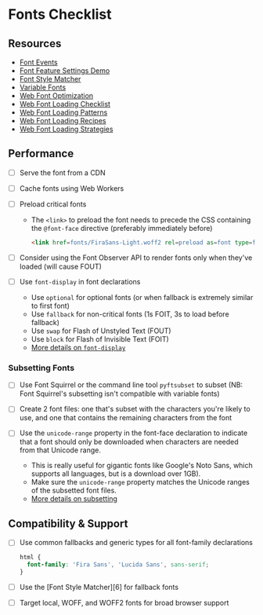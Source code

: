 # Fonts Checklist

## Resources

* [Font Events](https://jonsuh.com/blog/font-loading-with-font-events/)
* [Font Feature Settings Demo](https://sparanoid.com/lab/opentype-features/?utm_source=CSS-Weekly&utm_campaign=Issue-330&utm_medium=web)
* [Font Style Matcher](https://meowni.ca/font-style-matcher/)
* [Variable Fonts](https://v-fonts.com/)
* [Web Font Optimization](https://developers.google.com/web/fundamentals/performance/optimizing-content-efficiency/webfont-optimization?utm_source=CSS-Weekly&utm_campaign=Issue-233&utm_medium=web)
* [Web Font Loading Checklist](https://www.zachleat.com/web/font-checklist/)
* [Web Font Loading Patterns](https://www.bramstein.com/writing/web-font-loading-patterns.html?utm_source=CSS-Weekly&utm_campaign=Issue-211&utm_medium=web)
* [Web Font Loading Recipes](https://github.com/zachleat/web-font-loading-recipes)
* [Web Font Loading Strategies](https://www.zachleat.com/web/comprehensive-webfonts/)

## Performance

- [ ] Serve the font from a CDN

- [ ] Cache fonts using Web Workers

- [ ] Preload critical fonts

  - The `<link>` to preload the font needs to precede the CSS containing the `@font-face` directive (preferably immediately before)

    ```html
    <link href=fonts/FiraSans-Light.woff2 rel=preload as=font type=font/woff2 crossorigin>
    ```
- [ ] Consider using the Font Observer API to render fonts only when they've loaded (will cause FOUT)

- [ ] Use `font-display` in font declarations

  - Use `optional` for optional fonts (or when fallback is extremely similar to first font)
  - Use `fallback` for non-critical fonts (1s FOIT, 3s to load before fallback)
  - Use `swap` for Flash of Unstyled Text (FOUT)
  - Use `block` for Flash of Invisible Text (FOIT)
  - [More details on `font-display`][5]

### Subsetting Fonts

- [ ] Use Font Squirrel or the command line tool `pyftsubset` to subset (NB: Font Squirrel's subsetting isn't compatible with variable fonts)

- [ ] Create 2 font files: one that's subset with the characters you're likely to use, and one that contains the remaining characters from the font

- [ ] Use the `unicode-range` property in the font-face declaration to indicate that a font should only be downloaded when characters are needed from that Unicode range.
  - This is really useful for gigantic fonts like Google's Noto Sans, which supports all languages, but is a download over 1GB).
  - Make sure the `unicode-range` property matches the Unicode ranges of the subsetted font files.
  - [More details on subsetting][4]

## Compatibility & Support

- [ ] Use common fallbacks and generic types for all font-family declarations

  ```css
  html {
    font-family: 'Fira Sans', 'Lucida Sans', sans-serif;
  }
  ```

- [ ] Use the [Font Style Matcher][6] for fallback fonts

- [ ] Target local, WOFF, and WOFF2 fonts for broad browser support


[4]: https://css-tricks.com/three-techniques-performant-custom-font-usage/
[5]: https://css-tricks.com/font-display-masses/
